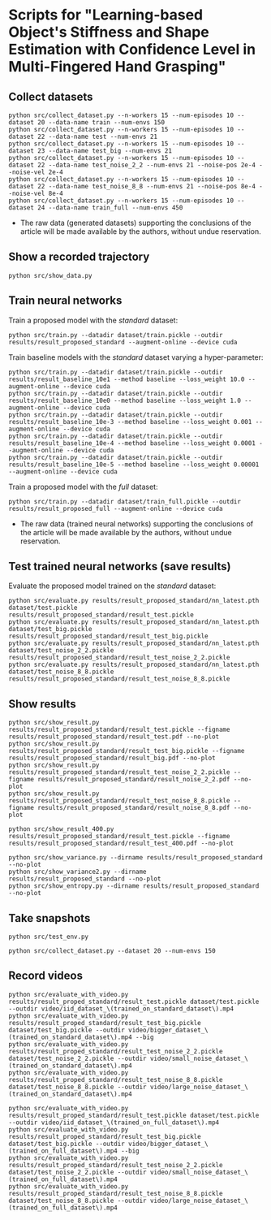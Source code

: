 # Scripts for "Learning-based Object's Stiffness and Shape Estimation with Confidence Level in Multi-Fingered Hand Grasping"

## Collect datasets

```
python src/collect_dataset.py --n-workers 15 --num-episodes 10 --dataset 20 --data-name train --num-envs 150
python src/collect_dataset.py --n-workers 15 --num-episodes 10 --dataset 22 --data-name test --num-envs 21
python src/collect_dataset.py --n-workers 15 --num-episodes 10 --dataset 23 --data-name test_big --num-envs 21
python src/collect_dataset.py --n-workers 15 --num-episodes 10 --dataset 22 --data-name test_noise_2_2 --num-envs 21 --noise-pos 2e-4 --noise-vel 2e-4
python src/collect_dataset.py --n-workers 15 --num-episodes 10 --dataset 22 --data-name test_noise_8_8 --num-envs 21 --noise-pos 8e-4 --noise-vel 8e-4
python src/collect_dataset.py --n-workers 15 --num-episodes 10 --dataset 24 --data-name train_full --num-envs 450

```

* The raw data (generated datasets) supporting the conclusions of the article will be made available by the authors, without undue reservation.

## Show a recorded trajectory

```
python src/show_data.py
```

## Train neural networks

Train a proposed model with the _standard_ dataset:
```
python src/train.py --datadir dataset/train.pickle --outdir results/result_proposed_standard --augment-online --device cuda
```

Train baseline models with the _standard_ dataset varying a hyper-parameter:
```
python src/train.py --datadir dataset/train.pickle --outdir results/result_baseline_10e1 --method baseline --loss_weight 10.0 --augment-online --device cuda
python src/train.py --datadir dataset/train.pickle --outdir results/result_baseline_10e0 --method baseline --loss_weight 1.0 --augment-online --device cuda
python src/train.py --datadir dataset/train.pickle --outdir results/result_baseline_10e-3 --method baseline --loss_weight 0.001 --augment-online --device cuda
python src/train.py --datadir dataset/train.pickle --outdir results/result_baseline_10e-4 --method baseline --loss_weight 0.0001 --augment-online --device cuda
python src/train.py --datadir dataset/train.pickle --outdir results/result_baseline_10e-5 --method baseline --loss_weight 0.00001 --augment-online --device cuda
```

Train a proposed model with the _full_ dataset:
```
python src/train.py --datadir dataset/train_full.pickle --outdir results/result_proposed_full --augment-online --device cuda
```

* The raw data (trained neural networks) supporting the conclusions of the article will be made available by the authors, without undue reservation.

## Test trained neural networks (save results)

Evaluate the proposed model trained on the _standard_ dataset:
```
python src/evaluate.py results/result_proposed_standard/nn_latest.pth dataset/test.pickle results/result_proposed_standard/result_test.pickle
python src/evaluate.py results/result_proposed_standard/nn_latest.pth dataset/test_big.pickle results/result_proposed_standard/result_test_big.pickle
python src/evaluate.py results/result_proposed_standard/nn_latest.pth dataset/test_noise_2_2.pickle results/result_proposed_standard/result_test_noise_2_2.pickle
python src/evaluate.py results/result_proposed_standard/nn_latest.pth dataset/test_noise_8_8.pickle results/result_proposed_standard/result_test_noise_8_8.pickle
```

## Show results

```
python src/show_result.py results/result_proposed_standard/result_test.pickle --figname results/result_proposed_standard/result_test.pdf --no-plot
python src/show_result.py results/result_proposed_standard/result_test_big.pickle --figname results/result_proposed_standard/result_big.pdf --no-plot
python src/show_result.py results/result_proposed_standard/result_test_noise_2_2.pickle --figname results/result_proposed_standard/result_noise_2_2.pdf --no-plot
python src/show_result.py results/result_proposed_standard/result_test_noise_8_8.pickle --figname results/result_proposed_standard/result_noise_8_8.pdf --no-plot
```

```
python src/show_result_400.py results/result_proposed_standard/result_test.pickle --figname results/result_proposed_standard/result_test_400.pdf --no-plot
```

```
python src/show_variance.py --dirname results/result_proposed_standard --no-plot
python src/show_variance2.py --dirname results/result_proposed_standard --no-plot
python src/show_entropy.py --dirname results/result_proposed_standard --no-plot
```

## Take snapshots

```
python src/test_env.py
```

```
python src/collect_dataset.py --dataset 20 --num-envs 150
```

## Record videos

```
python src/evaluate_with_video.py results/result_proped_standard/result_test.pickle dataset/test.pickle --outdir video/iid_dataset_\(trained_on_standard_dataset\).mp4
python src/evaluate_with_video.py results/result_proped_standard/result_test_big.pickle dataset/test_big.pickle --outdir video/bigger_dataset_\(trained_on_standard_dataset\).mp4 --big
python src/evaluate_with_video.py results/result_proped_standard/result_test_noise_2_2.pickle dataset/test_noise_2_2.pickle --outdir video/small_noise_dataset_\(trained_on_standard_dataset\).mp4
python src/evaluate_with_video.py results/result_proped_standard/result_test_noise_8_8.pickle dataset/test_noise_8_8.pickle --outdir video/large_noise_dataset_\(trained_on_standard_dataset\).mp4

python src/evaluate_with_video.py results/result_proped_standard/result_test.pickle dataset/test.pickle --outdir video/iid_dataset_\(trained_on_full_dataset\).mp4
python src/evaluate_with_video.py results/result_proped_standard/result_test_big.pickle dataset/test_big.pickle --outdir video/bigger_dataset_\(trained_on_full_dataset\).mp4 --big
python src/evaluate_with_video.py results/result_proped_standard/result_test_noise_2_2.pickle dataset/test_noise_2_2.pickle --outdir video/small_noise_dataset_\(trained_on_full_dataset\).mp4
python src/evaluate_with_video.py results/result_proped_standard/result_test_noise_8_8.pickle dataset/test_noise_8_8.pickle --outdir video/large_noise_dataset_\(trained_on_full_dataset\).mp4
```
